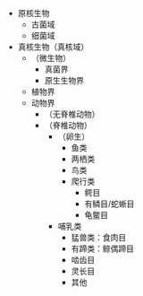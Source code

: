 - 原核生物
  - 古菌域
  - 细菌域
- 真核生物（真核域）
  - （微生物）
    - 真菌界
    - 原生生物界
  - 植物界
  - 动物界
    - （无脊椎动物）
    - （脊椎动物）
      - （卵生）
        - 鱼类
        - 两栖类
        - 鸟类
        - 爬行类
          - 鳄目
          - 有鳞目/蛇蜥目
          - 龟鳖目
      - 哺乳类
        - 猛兽类：食肉目
        - 有蹄类：鲸偶蹄目
        - 啮齿目
        - 灵长目
        - 其他

